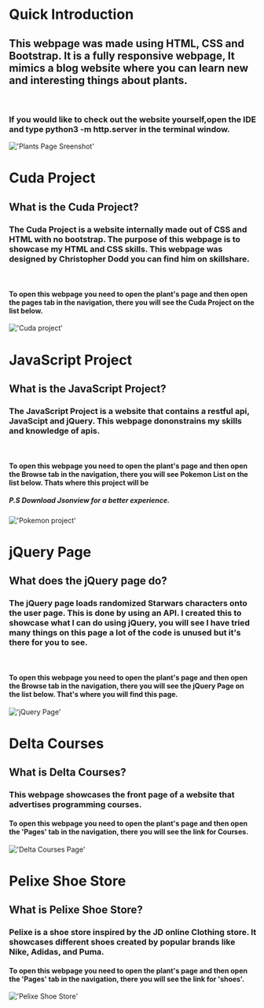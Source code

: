 # Quick Introduction
<h2> This webpage was made using HTML, CSS and Bootstrap. It is a fully responsive webpage, It mimics a blog website where you can learn new and interesting things about plants.
</h2>
<br>
<h3> If you would like to check out the website yourself,open the IDE and type <strong> python3 -m http.server </strong> in the terminal window. </h3>

!['Plants Page Sreenshot'](assets/Plants-Page-sreenshot.png)
<br>

# Cuda Project

<h2> What is the Cuda Project? </h2>

<h3> The Cuda Project is a website internally made out of CSS and HTML with no bootstrap. The purpose of this webpage is to showcase my HTML and CSS skills. This webpage was designed by Christopher Dodd you can find him on skillshare.
</h3>

<br>

<strong> <h4> To open this webpage you need to open the plant's page and then open the pages tab in the navigation, there you will see the Cuda Project on the list below.</h4> </strong>

!['Cuda project'](assets/Cuda_project.png)

# JavaScript Project

<h2> What is the JavaScript Project? </h2>

<h3> The JavaScript Project is a website that contains a restful api, JavaScipt and jQuery. This webpage dononstrains my skills and knowledge of apis. 
</h3>

<br>

<strong> <h4> To open this webpage you need to open the plant's page and then open the Browse tab in the navigation, there you will see Pokemon List on the list below. Thats where this project will be </h4> </strong>

<strong> <h5> P.S Download Jsonview for a better experience. </h5> </strong>

!['Pokemon project'](assets/Pokemon_webpage.png)

# jQuery Page

<h2> What does the jQuery page do? </h2>

<h3> The jQuery page loads randomized Starwars characters onto the user page. This is done by using an API. I created this to showcase what I can do using jQuery, you will see I have tried many things on this page a lot of the code is unused but it's there for you to see. 
</h3>

<br>

<strong> <h4> To open this webpage you need to open the plant's page and then open the Browse tab in the navigation, there you will see the jQuery Page on the list below. That's where you will find this page. </h4> </strong>

!['jQuery Page'](assets/jQuery_Page.png)


# Delta Courses

<h2> What is Delta Courses? </h2>

<h3> This webpage showcases the front page of a website that advertises programming courses. </h3>

<strong> <h4> To open this webpage you need to open the plant's page and then open the 'Pages' tab in the navigation, there you will see the link for Courses. </h4> </strong>

!['Delta Courses Page'](assets/DeltaCourses.png)

# Pelixe Shoe Store

<h2> What is Pelixe Shoe Store? </h2>

<h3> Pelixe is a shoe store inspired by the JD online Clothing store. It showcases different shoes created by popular brands like Nike, Adidas, and Puma.  </h3>

<strong> <h4> To open this webpage you need to open the plant's page and then open the 'Pages' tab in the navigation, there you will see the link for 'shoes'. </h4> </strong>

!['Pelixe Shoe Store'](assets/Pelixe_website.png)
